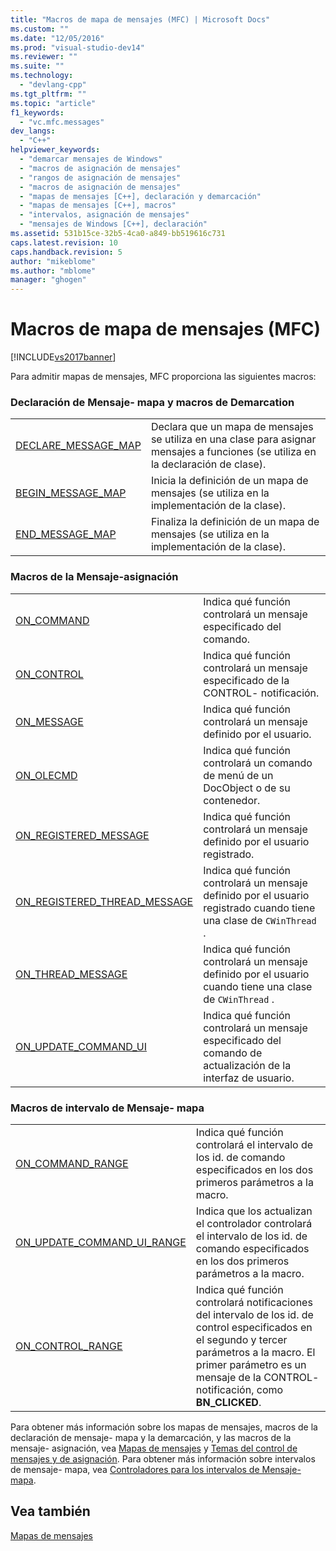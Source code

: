 ```yaml
---
title: "Macros de mapa de mensajes (MFC) | Microsoft Docs"
ms.custom: ""
ms.date: "12/05/2016"
ms.prod: "visual-studio-dev14"
ms.reviewer: ""
ms.suite: ""
ms.technology: 
  - "devlang-cpp"
ms.tgt_pltfrm: ""
ms.topic: "article"
f1_keywords: 
  - "vc.mfc.messages"
dev_langs: 
  - "C++"
helpviewer_keywords: 
  - "demarcar mensajes de Windows"
  - "macros de asignación de mensajes"
  - "rangos de asignación de mensajes"
  - "macros de asignación de mensajes"
  - "mapas de mensajes [C++], declaración y demarcación"
  - "mapas de mensajes [C++], macros"
  - "intervalos, asignación de mensajes"
  - "mensajes de Windows [C++], declaración"
ms.assetid: 531b15ce-32b5-4ca0-a849-bb519616c731
caps.latest.revision: 10
caps.handback.revision: 5
author: "mikeblome"
ms.author: "mblome"
manager: "ghogen"
---
```

# Macros de mapa de mensajes (MFC)
[!INCLUDE[vs2017banner](../../assembler/inline/includes/vs2017banner.md)]

Para admitir mapas de mensajes, MFC proporciona las siguientes macros:  
  
### Declaración de Mensaje\- mapa y macros de Demarcation  
  
|||  
|-|-|  
|[DECLARE\_MESSAGE\_MAP](../Topic/DECLARE_MESSAGE_MAP.md)|Declara que un mapa de mensajes se utiliza en una clase para asignar mensajes a funciones \(se utiliza en la declaración de clase\).|  
|[BEGIN\_MESSAGE\_MAP](../Topic/BEGIN_MESSAGE_MAP.md)|Inicia la definición de un mapa de mensajes \(se utiliza en la implementación de la clase\).|  
|[END\_MESSAGE\_MAP](../Topic/END_MESSAGE_MAP.md)|Finaliza la definición de un mapa de mensajes \(se utiliza en la implementación de la clase\).|  
  
### Macros de la Mensaje\-asignación  
  
|||  
|-|-|  
|[ON\_COMMAND](../Topic/ON_COMMAND.md)|Indica qué función controlará un mensaje especificado del comando.|  
|[ON\_CONTROL](../Topic/ON_CONTROL.md)|Indica qué función controlará un mensaje especificado de la CONTROL\- notificación.|  
|[ON\_MESSAGE](../Topic/ON_MESSAGE.md)|Indica qué función controlará un mensaje definido por el usuario.|  
|[ON\_OLECMD](../Topic/ON_OLECMD.md)|Indica qué función controlará un comando de menú de un DocObject o de su contenedor.|  
|[ON\_REGISTERED\_MESSAGE](../Topic/ON_REGISTERED_MESSAGE.md)|Indica qué función controlará un mensaje definido por el usuario registrado.|  
|[ON\_REGISTERED\_THREAD\_MESSAGE](../Topic/ON_REGISTERED_THREAD_MESSAGE.md)|Indica qué función controlará un mensaje definido por el usuario registrado cuando tiene una clase de `CWinThread` .|  
|[ON\_THREAD\_MESSAGE](../Topic/ON_THREAD_MESSAGE.md)|Indica qué función controlará un mensaje definido por el usuario cuando tiene una clase de `CWinThread` .|  
|[ON\_UPDATE\_COMMAND\_UI](../Topic/ON_UPDATE_COMMAND_UI.md)|Indica qué función controlará un mensaje especificado del comando de actualización de la interfaz de usuario.|  
  
### Macros de intervalo de Mensaje\- mapa  
  
|||  
|-|-|  
|[ON\_COMMAND\_RANGE](../Topic/ON_COMMAND_RANGE.md)|Indica qué función controlará el intervalo de los id. de comando especificados en los dos primeros parámetros a la macro.|  
|[ON\_UPDATE\_COMMAND\_UI\_RANGE](../Topic/ON_UPDATE_COMMAND_UI_RANGE.md)|Indica que los actualizan el controlador controlará el intervalo de los id. de comando especificados en los dos primeros parámetros a la macro.|  
|[ON\_CONTROL\_RANGE](../Topic/ON_CONTROL_RANGE.md)|Indica qué función controlará notificaciones del intervalo de los id. de control especificados en el segundo y tercer parámetros a la macro.  El primer parámetro es un mensaje de la CONTROL\- notificación, como **BN\_CLICKED**.|  
  
 Para obtener más información sobre los mapas de mensajes, macros de la declaración de mensaje\- mapa y la demarcación, y las macros de la mensaje\- asignación, vea [Mapas de mensajes](../../mfc/reference/message-maps-mfc.md) y [Temas del control de mensajes y de asignación](../../mfc/message-handling-and-mapping.md).  Para obtener más información sobre intervalos de mensaje\- mapa, vea [Controladores para los intervalos de Mensaje\- mapa](../../mfc/handlers-for-message-map-ranges.md).  
  
## Vea también  
 [Mapas de mensajes](../../mfc/reference/message-maps-mfc.md)